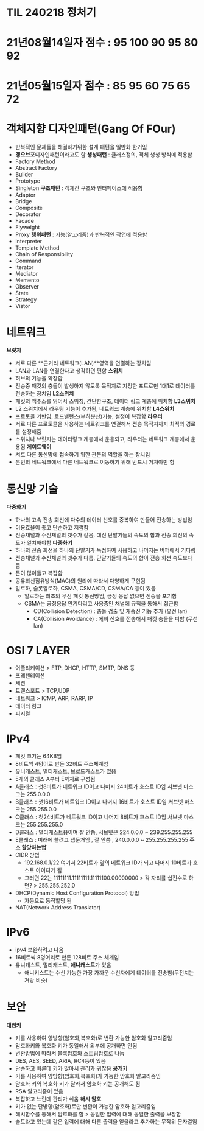 # TIL 240218 정처기
# 21년08월14일자 점수 : 95 100 90 95 80 92
# 21년05월15일자 점수 : 85 95 60 75 65 72

# 객체지향 디자인패턴(Gang Of FOur)
- 반복적인 문제들을 해결하기위한 설계 패턴을 일반화 한거임
- **갱오브포**디자인패턴이라고도 함
**생성패턴** : 클래스정의, 객체 생성 방식에 적용함
- Factory Method
- Abstract Factory
- Builder
- Prototype
- Singleton
**구조패턴** : 객체간 구조와 인터페이스에 적용함
- Adaptor
- Bridge
- Composite
- Decorator
- Facade
- Flyweight
- Proxy
**행위패턴** : 기능(알고리즘)과 반복적인 작업에 적용함
- Interpreter
- Template Method
- Chain of Responsibility
- Command
- Iterator
- Mediator
- Memento
- Observer
- State
- Strategy
- Vistor

# 네트워크
**브릿지**
- 서로 다른 **근거리 네트워크(LAN)**영역을 연결하는 장치임
- LAN과 LAN을 연결한다고 생각하면 편함
**스위치**
- 허브의 기능을 확장함
- 전송중 패킷의 충돌이 발생하지 않도록 목적지로 지정한 포트로만 1대1로 데이터를 전송하는 장치임
**L2스위치**
- 패킷의 맥주소를 읽어서 스위칭, 간단한구조, 데이터 링크 계층에 위치함
**L3스위치**
- L2 스위치에서 라우팅 기능이 추가됨, 네트워크 계층에 위치함
**L4스위치**
- 프로토콜 기반임, 로드밸런스(부하분산)기능, 설정이 복잡함
**라우터**
- 서로 다른 프로토콜을 사용하는 네트워크를 연결해서 전송 목적지까지 최적의 경로를 설정해줌
- 스위치나 브릿지는 데이터링크 계층에서 운용되고, 라우터는 네트워크 계층에서 운용됨
**게이트웨이**
- 서로 다른 통신망에 접속하기 위한 관문의 역할을 하는 장치임
- 본인의 네트워크에서 다른 네트워크로 이동하기 위해 반드시 거쳐야만 함

# 통신망 기술
**다중화기**
- 하나의 고속 전송 회선에 다수의 데이터 신호를 중복하여 만들어 전송하는 방법임
- 이용효율이 좋고 단순하고 저럼함
- 전송채널과 수신채널의 갯수가 같음, 대신 단말기들의 속도의 합과 전송 회선의 속도가 일치해야함
**다중화기**
- 하나의 전송 회선을 하나의 단말기가 독점하여 사용하고 나머지는 버퍼에서 기다림
- 전송채널과 수신채널의 갯수가 다름, 단말기들의 속도의 합이 전송 회선 속도보다 큼
- 돈이 많이들고 복잡함
- 공유회선점유방식(MAC)의 원리에 따라서 다양하게 구현됨
- 알로하, 슬롯알로하, CSMA, CSMA/CD, CSMA/CA 등이 있음
    - 알로하는 최초의 무선 패킷 통신망임, 긍정 응답 없으면 전송을 포기함
    - CSMA는 긍정응답 안기다리고 사용중인 채널에 규칙을 통해서 접근함
        - CD(Collision Detection) : 충돌 검출 및 재송신 기능 추가 (유선 lan)
        - CA(Collision Avoidance) : 에비 신호를 전송해서 패킷 충돌을 피함 (무선 lan)


# OSI 7 LAYER
- 어플리케이션     > FTP, DHCP, HTTP, SMTP, DNS 등
- 프레젠테이션
- 세션             
- 트랜스포트 > TCP,UDP
- 네트워크 > ICMP, ARP, RARP, IP
- 데이터 링크
- 피지컬

# IPv4
- 패킷 크기는 64KB임
- 8비트씩 4덩이로 만든 32비트 주소체계임
- 유니캐스트, 멀티캐스트, 브로드캐스트가 있음
- 5개의 클래스 A부터 E까지로 구성됨
- A클래스 : 첫8비트가 네트워크 ID이고 나머지 24비트가 호스트 ID임 서브넷 마스크는 255.0.0.0 
- B클래스 : 첫16비트가 네트워크 ID이고 나머지 16비트가 호스트 ID임 서브넷 마스크는 255.255.0.0 
- C클래스 : 첫24비트가 네트워크 ID이고 나머지 8비트가 호스트 ID임 서브넷 마스크는 255.255.255.0
- D클래스 : 멀티캐스트용이며 잘 안씀, 서브넷은 224.0.0.0 ~ 239.255.255.255
- E클래스 : 미래에 쓸려고 냅둔거임 , 잘 안씀 , 240.0.0.0 ~ 255.255.255.255
**주소 할당하는법**`
- CIDR 방법
    - 192.168.0.1/22 여기서 22비트가 앞의 네트워크 ID가 되고 나머지 10비트가 호스트 아이디가 됨
    - 그러면 22는 11111111.11111111.11111100.00000000 > 각 자리를 십진수로 하면? > 255.255.252.0
- DHCP(Dynamic Host Configuration Protocol) 방법
    - 자동으로 동적할당 됨
- NAT(Network Address Translator)
# IPv6
- ipv4 보완하려고 나옴
- 16비트씩 8덩어리로 만든 128비트 주소 체계임
- 유니캐스트, 멀티캐스트, **애니캐스트**가 있음
    - 애니키스트는 수신 가능한 가장 가까운 수신자에게 데이터를 전송함(무전치는거랑 비슷)


# 보안
**대칭키**
- 키를 사용하여 양방향(암호화,복호화)로 변환 가능한 암호화 알고리즘임
- 암호화키와 복호화 키가 동일해서 외부에 공개하면 안됨
- 변환방법에 따라서 블록암호와 스트림암호로 나눔
- DES, AES, SEED, ARIA, RC4등이 있음
- 단순하고 빠른데 키가 많아서 관리가 귀찮음
**공개키**
- 키를 사용하여 양방향(암호화,복호화)가 가능한 암호화 알고리즘임
- 암호화 키와 복호화 키가 달라서 암호화 키는 공개해도 됨
- RSA 알고리즘이 있음
- 복잡하고 느린데 관리가 쉬움
**해시 암호**
- 키가 없는 단방향(암호화)로만 변환이 가능한 암호화 알고리즘임
- 해시함수를 통해서 암호화를 함 > 동일한 입력에 대해 동일한 출력을 보장함
- 솔트라고 있는데 같은 입력에 대해 다른 출력을 얻을라고 추가하는 무작위 문자열임